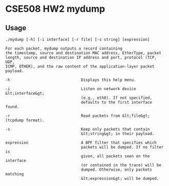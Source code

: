 # CSE508 HW2 mydump 
## Usage

	./mydump [-h] [-i interface] [-r file] [-s string] [expression]

	For each packet, mydump outputs a record containing
	the timestamp, source and destination MAC address, EtherType, packet
	length, source and destination IP address and port, protocol (TCP, UDP,
	ICMP, OTHER), and the raw content of the application-layer packet
	payload.
	
	-h                               Displays this help menu.
	
	-i                               Listen on network device &lt;interface&gt;
	                                 (e.g., eth0). If not specified,
	                                 defaults to the first interface found.
	
	-r                               Read packets from &lt;file&gt; (tcpdump format).
	
	-s                               Keep only packets that contain
	                                 &lt;string&gt; in their payload.
	
	expression                       A BPF filter that specifies which
	                                 packets will be dumped. If no filter is
	                                 given, all packets seen on the interface
	                                 (or contained in the trace) will be
	                                 dumped. Otherwise, only packets matching
	                                 &lt;expression&gt; will be dumped.